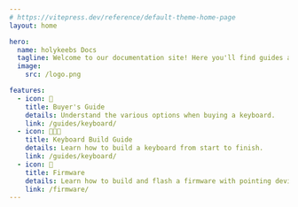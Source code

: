 ```yaml
---
# https://vitepress.dev/reference/default-theme-home-page
layout: home

hero:
  name: holykeebs Docs
  tagline: Welcome to our documentation site! Here you'll find guides about the various products we sell. These guides are always improving, please don't hestiate to reach out if you're having trouble finding what you're looking for.
  image:
    src: /logo.png

features:
  - icon: 🛒
    title: Buyer's Guide
    details: Understand the various options when buying a keyboard.
    link: /guides/keyboard/
  - icon: 🧑🏻‍🔧
    title: Keyboard Build Guide
    details: Learn how to build a keyboard from start to finish.
    link: /guides/keyboard/
  - icon: 💾
    title: Firmware
    details: Learn how to build and flash a firmware with pointing device support
    link: /firmware/
---
```


